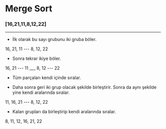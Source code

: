 # Merge Sort

### [16,21,11,8,12,22]
---
* İlk olarak bu sayı grubunu iki gruba böler.

16, 21, 11 --- 8, 12, 22

* Sonra tekrar ikiye böler.


16, 21 --- 11 ___ 8, 12 --- 22

* Tüm parçaları kendi içinde sıralar.

* Daha sonra geri iki grup olacak şekilde birleştirir. Sonra da aynı şekilde yine kendi aralarında sıralar.

11, 16, 21 --- 8, 12, 22

* Kalan grupları da birleştirip kendi aralarında sıralar.

8, 11, 12, 16, 21, 22


